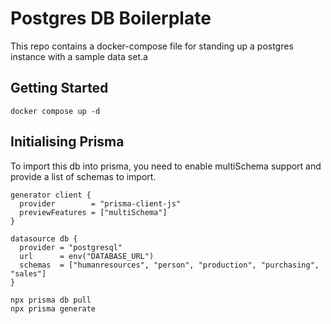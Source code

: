 # Postgres DB Boilerplate

This repo contains a docker-compose file for standing up a postgres instance with a sample data set.a

## Getting Started

```
docker compose up -d
```

## Initialising Prisma

To import this db into prisma, you need to enable multiSchema support and provide a list of schemas to import.

``` title="prisma/schema.prisma"
generator client {
  provider        = "prisma-client-js"
  previewFeatures = ["multiSchema"]
}

datasource db {
  provider = "postgresql"
  url      = env("DATABASE_URL")
  schemas  = ["humanresources", "person", "production", "purchasing", "sales"]
}
```

```bash
npx prisma db pull
npx prisma generate
```